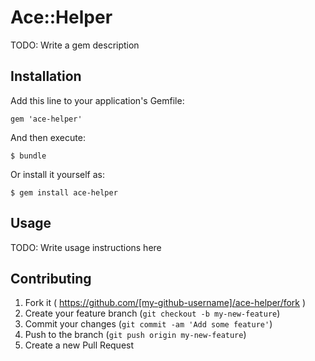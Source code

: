 # Ace::Helper

TODO: Write a gem description

## Installation

Add this line to your application's Gemfile:

    gem 'ace-helper'

And then execute:

    $ bundle

Or install it yourself as:

    $ gem install ace-helper

## Usage

TODO: Write usage instructions here

## Contributing

1. Fork it ( https://github.com/[my-github-username]/ace-helper/fork )
2. Create your feature branch (`git checkout -b my-new-feature`)
3. Commit your changes (`git commit -am 'Add some feature'`)
4. Push to the branch (`git push origin my-new-feature`)
5. Create a new Pull Request
